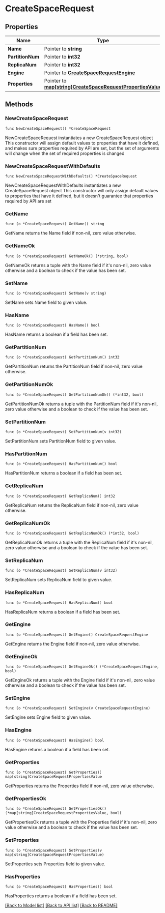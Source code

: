 # CreateSpaceRequest

## Properties

Name | Type | Description | Notes
------------ | ------------- | ------------- | -------------
**Name** | Pointer to **string** |  | [optional] 
**PartitionNum** | Pointer to **int32** |  | [optional] 
**ReplicaNum** | Pointer to **int32** |  | [optional] 
**Engine** | Pointer to [**CreateSpaceRequestEngine**](CreateSpaceRequestEngine.md) |  | [optional] 
**Properties** | Pointer to [**map[string]CreateSpaceRequestPropertiesValue**](CreateSpaceRequestPropertiesValue.md) |  | [optional] 

## Methods

### NewCreateSpaceRequest

`func NewCreateSpaceRequest() *CreateSpaceRequest`

NewCreateSpaceRequest instantiates a new CreateSpaceRequest object
This constructor will assign default values to properties that have it defined,
and makes sure properties required by API are set, but the set of arguments
will change when the set of required properties is changed

### NewCreateSpaceRequestWithDefaults

`func NewCreateSpaceRequestWithDefaults() *CreateSpaceRequest`

NewCreateSpaceRequestWithDefaults instantiates a new CreateSpaceRequest object
This constructor will only assign default values to properties that have it defined,
but it doesn't guarantee that properties required by API are set

### GetName

`func (o *CreateSpaceRequest) GetName() string`

GetName returns the Name field if non-nil, zero value otherwise.

### GetNameOk

`func (o *CreateSpaceRequest) GetNameOk() (*string, bool)`

GetNameOk returns a tuple with the Name field if it's non-nil, zero value otherwise
and a boolean to check if the value has been set.

### SetName

`func (o *CreateSpaceRequest) SetName(v string)`

SetName sets Name field to given value.

### HasName

`func (o *CreateSpaceRequest) HasName() bool`

HasName returns a boolean if a field has been set.

### GetPartitionNum

`func (o *CreateSpaceRequest) GetPartitionNum() int32`

GetPartitionNum returns the PartitionNum field if non-nil, zero value otherwise.

### GetPartitionNumOk

`func (o *CreateSpaceRequest) GetPartitionNumOk() (*int32, bool)`

GetPartitionNumOk returns a tuple with the PartitionNum field if it's non-nil, zero value otherwise
and a boolean to check if the value has been set.

### SetPartitionNum

`func (o *CreateSpaceRequest) SetPartitionNum(v int32)`

SetPartitionNum sets PartitionNum field to given value.

### HasPartitionNum

`func (o *CreateSpaceRequest) HasPartitionNum() bool`

HasPartitionNum returns a boolean if a field has been set.

### GetReplicaNum

`func (o *CreateSpaceRequest) GetReplicaNum() int32`

GetReplicaNum returns the ReplicaNum field if non-nil, zero value otherwise.

### GetReplicaNumOk

`func (o *CreateSpaceRequest) GetReplicaNumOk() (*int32, bool)`

GetReplicaNumOk returns a tuple with the ReplicaNum field if it's non-nil, zero value otherwise
and a boolean to check if the value has been set.

### SetReplicaNum

`func (o *CreateSpaceRequest) SetReplicaNum(v int32)`

SetReplicaNum sets ReplicaNum field to given value.

### HasReplicaNum

`func (o *CreateSpaceRequest) HasReplicaNum() bool`

HasReplicaNum returns a boolean if a field has been set.

### GetEngine

`func (o *CreateSpaceRequest) GetEngine() CreateSpaceRequestEngine`

GetEngine returns the Engine field if non-nil, zero value otherwise.

### GetEngineOk

`func (o *CreateSpaceRequest) GetEngineOk() (*CreateSpaceRequestEngine, bool)`

GetEngineOk returns a tuple with the Engine field if it's non-nil, zero value otherwise
and a boolean to check if the value has been set.

### SetEngine

`func (o *CreateSpaceRequest) SetEngine(v CreateSpaceRequestEngine)`

SetEngine sets Engine field to given value.

### HasEngine

`func (o *CreateSpaceRequest) HasEngine() bool`

HasEngine returns a boolean if a field has been set.

### GetProperties

`func (o *CreateSpaceRequest) GetProperties() map[string]CreateSpaceRequestPropertiesValue`

GetProperties returns the Properties field if non-nil, zero value otherwise.

### GetPropertiesOk

`func (o *CreateSpaceRequest) GetPropertiesOk() (*map[string]CreateSpaceRequestPropertiesValue, bool)`

GetPropertiesOk returns a tuple with the Properties field if it's non-nil, zero value otherwise
and a boolean to check if the value has been set.

### SetProperties

`func (o *CreateSpaceRequest) SetProperties(v map[string]CreateSpaceRequestPropertiesValue)`

SetProperties sets Properties field to given value.

### HasProperties

`func (o *CreateSpaceRequest) HasProperties() bool`

HasProperties returns a boolean if a field has been set.


[[Back to Model list]](../README.md#documentation-for-models) [[Back to API list]](../README.md#documentation-for-api-endpoints) [[Back to README]](../README.md)


